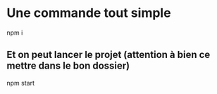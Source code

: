 # Une commande tout simple
npm i

## Et on peut lancer le projet (attention à bien ce mettre dans le bon dossier)
npm start
